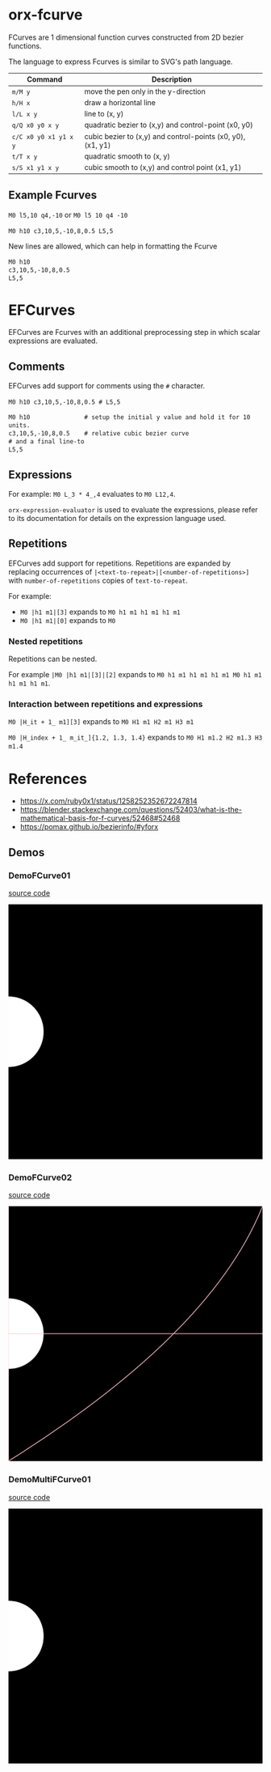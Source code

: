 # orx-fcurve

FCurves are 1 dimensional function curves constructed from 2D bezier functions. 

The language to express Fcurves is similar to SVG's path language.

| Command               | Description                                                 |
|-----------------------|-------------------------------------------------------------|
| `m/M y`               | move the pen only in the y-direction                        |
| `h/H x`               | draw a horizontal line                                      |
| `l/L x y`             | line to (x, y)                                              |  
| `q/Q x0 y0 x y`       | quadratic bezier to (x,y) and control-point (x0, y0)        |
| `c/C x0 y0 x1 y1 x y` | cubic bezier to (x,y) and control-points (x0, y0), (x1, y1) |
| `t/T x y`             | quadratic smooth to (x, y)                                  |
| `s/S x1 y1 x y`       | cubic smooth to (x,y) and control point (x1, y1)            |

## Example Fcurves

`M0 l5,10 q4,-10` or `M0 l5 10 q4 -10`

`M0 h10 c3,10,5,-10,8,0.5 L5,5`

New lines are allowed, which can help in formatting the Fcurve
```
M0 h10
c3,10,5,-10,8,0.5
L5,5
```

# EFCurves

EFCurves are Fcurves with an additional preprocessing step in which scalar expressions are evaluated.

## Comments

EFCurves add support for comments using the `#` character. 

`M0 h10 c3,10,5,-10,8,0.5 # L5,5`


```
M0 h10               # setup the initial y value and hold it for 10 units.
c3,10,5,-10,8,0.5    # relative cubic bezier curve
# and a final line-to
L5,5
```

## Expressions

For example: `M0 L_3 * 4_,4` evaluates to `M0 L12,4`. 

`orx-expression-evaluator` is used to evaluate the expressions, please refer to its
documentation for details on the expression language used.

## Repetitions 

EFCurves add support for repetitions. Repetitions are expanded by replacing
occurrences of `|<text-to-repeat>|[<number-of-repetitions>]` with `number-of-repetitions` copies
of `text-to-repeat`.

For example:
 * `M0 |h1 m1|[3]` expands to `M0 h1 m1 h1 m1 h1 m1`
 * `M0 |h1 m1|[0]` expands to `M0`

### Nested repetitions

Repetitions can be nested. 

For example `|M0 |h1 m1|[3]|[2]` expands to `M0 h1 m1 h1 m1 h1 m1 M0 h1 m1 h1 m1 h1 m1`.

### Interaction between repetitions and expressions

`M0 |H_it + 1_ m1][3]` expands to `M0 H1 m1 H2 m1 H3 m1`



`M0 |H_index + 1_ m_it_]{1.2, 1.3, 1.4}` expands to `M0 H1 m1.2 H2 m1.3 H3 m1.4`



# References
 * https://x.com/ruby0x1/status/1258252352672247814
 * https://blender.stackexchange.com/questions/52403/what-is-the-mathematical-basis-for-f-curves/52468#52468
 * https://pomax.github.io/bezierinfo/#yforx
<!-- __demos__ -->
## Demos
### DemoFCurve01
[source code](src/jvmDemo/kotlin/DemoFCurve01.kt)

![DemoFCurve01Kt](https://raw.githubusercontent.com/openrndr/orx/media/orx-fcurve/images/DemoFCurve01Kt.png)

### DemoFCurve02
[source code](src/jvmDemo/kotlin/DemoFCurve02.kt)

![DemoFCurve02Kt](https://raw.githubusercontent.com/openrndr/orx/media/orx-fcurve/images/DemoFCurve02Kt.png)

### DemoMultiFCurve01
[source code](src/jvmDemo/kotlin/DemoMultiFCurve01.kt)

![DemoMultiFCurve01Kt](https://raw.githubusercontent.com/openrndr/orx/media/orx-fcurve/images/DemoMultiFCurve01Kt.png)
